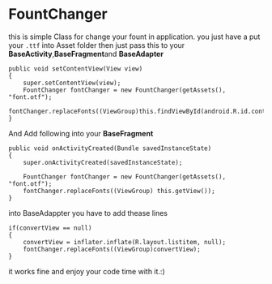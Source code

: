 # FountChanger
this is simple Class for change your fount in application. you just have a put your <code>.ttf</code> into Asset folder then just pass this to your <b>BaseActivity</b>,<b>BaseFragment</b>and <b>BaseAdapter</b>

```@Override
public void setContentView(View view)
{
    super.setContentView(view);
    FountChanger fontChanger = new FountChanger(getAssets(), "font.otf");
    fontChanger.replaceFonts((ViewGroup)this.findViewById(android.R.id.content));
}
```
And Add following into your <b>BaseFragment</b>
```@Override
public void onActivityCreated(Bundle savedInstanceState)
{
    super.onActivityCreated(savedInstanceState);

    FountChanger fontChanger = new FountChanger(getAssets(), "font.otf");
    fontChanger.replaceFonts((ViewGroup) this.getView());
}
```
into BaseAdappter you have to add thease lines
```
if(convertView == null)
{
    convertView = inflater.inflate(R.layout.listitem, null);
    fontChanger.replaceFonts((ViewGroup)convertView);
}
```
it works fine and enjoy your code time with it.:)
